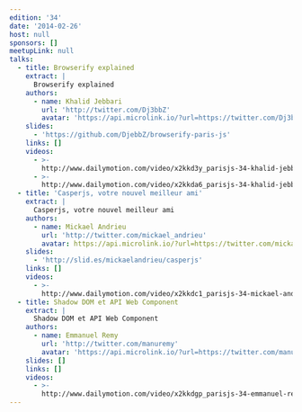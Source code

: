 ```yaml
---
edition: '34'
date: '2014-02-26'
host: null
sponsors: []
meetupLink: null
talks:
  - title: Browserify explained
    extract: |
      Browserify explained
    authors:
      - name: Khalid Jebbari
        url: 'http://twitter.com/Dj3bbZ'
        avatar: 'https://api.microlink.io/?url=https://twitter.com/Dj3bbZ&amps;embed=image.url'
    slides:
      - 'https://github.com/DjebbZ/browserify-paris-js'
    links: []
    videos:
      - >-
        http://www.dailymotion.com/video/x2kkd3y_parisjs-34-khalid-jebbari-browserify-explained-1-2_webcam
      - >-
        http://www.dailymotion.com/video/x2kkda6_parisjs-34-khalid-jebbari-browserify-explained-2-2_webcam
  - title: 'Casperjs, votre nouvel meilleur ami'
    extract: |
      Casperjs, votre nouvel meilleur ami
    authors:
      - name: Mickael Andrieu
        url: 'http://twitter.com/mickael_andrieu'
        avatar: https://api.microlink.io/?url=https://twitter.com/mickael_andrieu&amps;embed=image.url
    slides:
      - 'http://slid.es/mickaelandrieu/casperjs'
    links: []
    videos:
      - >-
        http://www.dailymotion.com/video/x2kkdc1_parisjs-34-mickael-andrieu-casperjs-votre-nouvel-meilleur-ami_webcam
  - title: Shadow DOM et API Web Component
    extract: |
      Shadow DOM et API Web Component
    authors:
      - name: Emmanuel Remy
        url: 'http://twitter.com/manuremy'
        avatar: 'https://api.microlink.io/?url=https://twitter.com/manuremy&amps;embed=image.url'
    slides: []
    links: []
    videos:
      - >-
        http://www.dailymotion.com/video/x2kkdgp_parisjs-34-emmanuel-remy-shadow-dom-et-api-web-component_webcam
---
```


